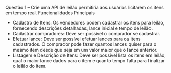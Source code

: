 Questão 1 – Crie uma API de leilão permitiria aos usuários licitarem os itens em tempo real.
Funcionalidades Principais
- Cadastro de Itens: Os vendedores podem cadastrar os itens para leilão, fornecendo descrições
detalhadas, lance inicial e tempo de leilão.
- Cadastrar compradores: Deve ser possível o comprador se cadastrar.
- Efetuar lance: Deve ser possível efetuar lances para os itens cadastrados. O comprador pode fazer
quantos lances quiser para o mesmo item desde que seja em um valor maior que o lance anterior.
- Listagem e Descrição de Itens: Deve ser possível lista os itens em leilão, qual o maior lance
dados para o item e quanto tempo falta para finalizar o leilão do item.
